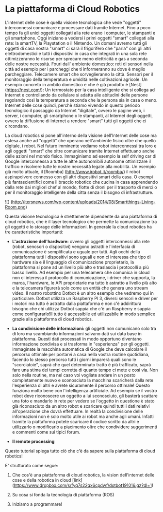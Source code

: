 # La piattaforma di Cloud Robotics


L'internet delle cose è quella visione tecnologica che vede "oggetti" interconnessi comunicare e processare dati tramite Internet. Fino a poco tempo fa gli unici oggetti collegati alla rete erano i computer, le stampanti e gli smartphone. Oggi iniziano a vedersi i primi oggetti "smart" collegati alla rete: la smartTV, la Playstation o il Nintendo. Un domani avremo tutti gli oggetti di casa nostra "smart" ci sarà il frigorifero che "parla" con gli altri elettrodomestici e tutti i dispositivi in casa che integrati in una sola rete ottimizzeranno le risorse per sprecare meno elettricità e gas a seconda delle nostre necessità. Fouri dall' ambiente domestico: reti di sensori nella città ad esempio per i parcheggi che ti informeranno su dove è meglio parcheggiare. Telecamere smart che sorveglieranno la città. Sensori per il monitoraggio della temperatura e umidità nelle coltivazioni agricole. Un esempio concreto in ambito domestico e che è già prodotto è  [Nest] (https://nest.com/): Un termostato per la casa intelligente che si collega ad Internet e controllando da cellulare si adatta alle abitudini delle persone regolando così la temperatura a seconda che la persona sia in casa o meno. 
Internet delle cose quindi, perchè stiamo vivendo in questo periodo tecnologico il passaggio da Internet "digitale", ovvero le pagine web, i server, i computer, gli smartphone o le stampanti, al Internet degli oggetti, ovvero la diffusione di Internet a rendere "smart" tutti gli oggetti che ci circondano.

La cloud robotics si pone all'interno della visione dell'Internet delle cose ma estesa anche ad "oggetti" che operano nell'ambiente fisico oltre che quello digitale, i robot. Nel futuro imminente vediamo robot interconnessi tra loro e agli oggetti "smart" che oltre comunicare tramite Internet effettuano anche delle azioni nel mondo fisico. Immaginiamo ad esempio la self driving car di Google interconnessa a tutte le altre autonomibili autonome ottimizzare il traffico e risolvere tutte le nostre necessità legate alla mobilità. Un esempio già molto attuale, il [Roomba] (http://www.irobot.it/roomba/) il robot aspirapolvere connesso con gli altri dispositivi smart della casa. O esempi più fantascientifici come il braccio robotico che cucina in casa apprendendo dalla rete dai migliori chef al mondo, flotte di droni per il trasporto di merci o per il monitoraggio intelligente della citta senza il bisogno di infrastrutture.

![] (http://itersnews.com/wp-content/uploads/2014/08/Smartthings-Living-Room.png)

Questa visione tecnologica è strettamente dipendente da una piattaforma di cloud robotics, che è il layer tecnologico che permette la comunicazione tra gli oggetti e lo storage delle informazioni. In generale la cloud robotics ha tre caratteristiche importanti:

* **L'astrazione dell'hardware:** ovvero gli oggetti interconnessi alla rete (robot, senosori o dispositivi) vengono astratti e l'interfacia di comunicazione è semplificata e uguale per tutti. Agli occhi della piattaforma tutti i dispositivi sono uguali e non ci interessa che tipo di hardware sia e il linguaggio di comunicazione proprietario, la piattaforma si pone ad un livello più alto e traslascia i protocolli a più basso livello. Ad esempio per una telecamera che comunica in cloud non ci interessa il protocollo di comunicazione, i driver che supporta, la marca, l'hardware, le API proprietarie ma tutto è astratto a livello più alto e la telecamera figurerà solo come un entità che genera uno stream video. Il nostro robottino Dotbot è un altro esempio che vedremo qui in particolare. Dotbot utilizza un Raspberry PI 3, diversi sensori e driver per i motori ma tutto è astratto dalla piattaforma e non c'è addirittura bisogno che chi utilizza Dotbot sappia che c'è un Raspberry e sappia come configurarlo!Il tutto è accessibile ed utilizzabile in modo semplice grazie alla piattaforma di cloud robotics.

* **La condivisione delle informazioni:** gli oggetti non comunicano solo tra di loro ma scambiando informazioni salvano dati sui data base in piattaforma. Questi dati processati in modo opportuno diventano informazione condivisa e si trasforma in "esperienza" per gli oggetti. Immaginate la macchina automatica di Google che deve calcolare il percorso ottimale per portarvi a casa nella vostra routine quotidiana, facendo lo stesso percorso tutti i giorni imparerà quali sono le "scorciatoie", saprà che quel determinato tratto è più trafficato, saprà fare una stima dei tempi corretta di quanto tempo ci mete e cosi via. Non solo nella routine, ma nel caso voi vogliate andare in un posto completamente nuovo e sconosciuto la macchina scaricherà dalla rete l'esperienza di altri e avrete sicuramente il percorso ottimale! Questo funziona molto bene con l'intelligenza artificiale. Ad esempio se il vostro robot deve riconoscere un oggetto a lui sconosciuto, gli basterà scattare una foto e mandarlo in rete per vedere se l'oggetto in questione è stato già riconosciuto da un altro robot e scaricare quindi tutti i dati relativi all'operazione che dovrà effettuare. In realtà la condivisione delle informazioni non è solo molto utile ai robot ma anche agli umani. Infatti tramite la piattaforma potete scaricare il codice scritto da altri e utilizzarlo o modificarlo a piacimento oltre che condividere suggerimenti e commenti come sui tipici forum.

* **Il remote processing**

Questo tutorial spiega tutto ciò che c'è da sapere sulla piattaforma di cloud robotics! 

E' strutturato come segue:

1) Che cos'è una piattaforma di cloud robotics, la vision dell'internet delle cose e della robotica in cloud [link] (https://www.dropbox.com/s/fyq7s22qx6cpdwf/dotbot191016.gz?dl=1)

2) Su cosa si fonda la tecnologia di piattaforma (ROS)

3) Iniziamo a programmare!
